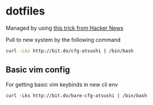 # dotfiles

Managed by using [this trick from Hacker News](https://developer.atlassian.com/blog/2016/02/best-way-to-store-dotfiles-git-bare-repo/)

Pull to new system by the following command

```bash
curl -Lks http://bit.do/cfg-atsushi | /bin/bash
```

## Basic vim config

For getting basic vim keybinds in new cli env

```
curl -Lks http://bit.do/bare-cfg-atsushi | /bin/bash
```
